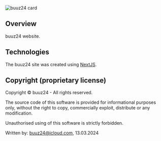 ![buuz24 card](./.github/buuz24-card.jpg)

## Overview

buuz24 website.

## Technologies

The buuz24 site was created using [NextJS](https://nextjs.org/).

## Copyright (proprietary license)

Copyright © buuz24 - All rights reserved.

The source code of this software is provided for informational purposes only, without the right to copy, commercially exploit, distribute or any modification.

Unauthorised using of this software is strictly forbidden.

Written by: <buuz24@icloud.com>, 13.03.2024
